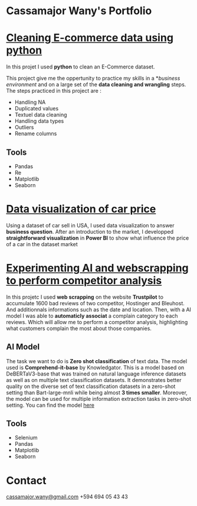 # Cassamajor Wany's Portfolio

# [Cleaning E-commerce data using python](https://github.com/Cassamajor-Wany/Cleaning-data-using-python)
In this projet I used **python** to clean an E-Commerce dataset.

This project give me the oppertunity to practice my skills in a **business environment* and on a large set of the **data cleaning and wrangling** steps.
The steps practiced in this project are :
- Handling NA
- Duplicated values
- Textuel data cleaning
- Handling data types
- Outliers
- Rename columns

## Tools
- Pandas
- Re
- Matplotlib
- Seaborn

# [Data visualization of car price](https://github.com/Cassamajor-Wany/Data-visualization-of-influences-on-car-price/tree/main)
Using a dataset of car sell in USA, I used data visualization to answer **business question**.
After an introduction to the market, I developped **straightforward visualization** in **Power BI** to show what influence the price of a car in the dataset market

# [Experimenting AI and webscrapping to perform competitor analysis](https://github.com/Cassamajor-Wany/Experimenting-AI-and-webscrapping-to-perform-competitor-analysis)
In this projetc I used **web scrapping** on the website **Trustpilot** to accumulate 1600 bad reviews of two competitor, Hostinger and Bleuhost. And additionnals informations such as the date and location. Then, with a AI model I was able to **automaticly associat** a complain category to each reviews. Which will allow me to perform a competitor analysis, highlighting what customers complain the most about those companies.

## AI Model
The task we want to do is **Zero shot classification** of text data.
The model used is **Comprehend-it-base** by Knowledgator. This is a model based on DeBERTaV3-base that was trained on natural language inference datasets as well as on multiple text classification datasets. It demonstrates better quality on the diverse set of text classification datasets in a zero-shot setting than Bart-large-mnli while being almost **3 times smaller**. Moreover, the model can be used for multiple information extraction tasks in zero-shot setting. You can find the model [here](https://huggingface.co/knowledgator/comprehend_it-base)

## Tools
- Selenium
- Pandas
- Matplotlib
- Seaborn

# Contact
cassamajor.wany@gmail.com
+594 694 05 43 43
